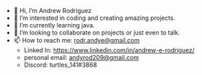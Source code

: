 - 👋 Hi, I’m Andrew Rodriguez
- 👀 I’m interested in coding and creating amazing projects.
- 🌱 I’m currently learning java.
- 💞️ I’m looking to collaborate on projects or just even to talk.
- 📫 How to reach me: rodr.andye@gmail.com
  - Linked In: https://www.linkedin.com/in/andrew-e-rodriguez/
  - personal email: andyrod209@gmail.com
  - Discord: turtles_141#3868

<!---
Andyrod209/Andyrod209 is a ✨ special ✨ repository because its `README.md` (this file) appears on your GitHub profile.
You can click the Preview link to take a look at your changes.
--->

